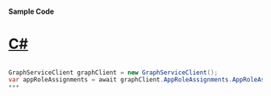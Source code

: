 #### Sample Code
# [C#](#tab/c-sharp)

```C#

GraphServiceClient graphClient = new GraphServiceClient();
var appRoleAssignments = await graphClient.AppRoleAssignments.AppRoleAssignments.Request().GetAsync();
*** 

```